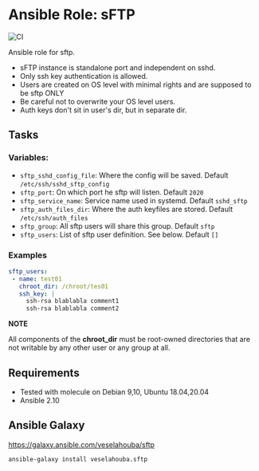 # Ansible Role: sFTP

![CI](https://github.com/VeselaHouba/ansible-role-sftp/workflows/CI/badge.svg)

Ansible role for sftp.

- sFTP instance is standalone port and independent on sshd.
- Only ssh key authentication is allowed.
- Users are created on OS level with minimal rights and are supposed to be sftp ONLY
- Be careful not to overwrite your OS level users.
- Auth keys don't sit in user's dir, but in separate dir.


## Tasks
### Variables:
- `sftp_sshd_config_file`: Where the config will be saved. Default `/etc/ssh/sshd_sftp_config`
- `sftp_port`: On which port he sftp will listen. Default `2020`
- `sftp_service_name`: Service name used in systemd. Default `sshd_sftp`
- `sftp_auth_files_dir`: Where the auth keyfiles are stored. Default `/etc/ssh/auth_files`
- `sftp_group`: All sftp users will share this group. Default `sftp`
- `sftp_users`: List of sftp user definition. See below. Default `[]`

### Examples
```yaml
sftp_users:
 - name: test01
   chroot_dir: /chroot/tes01
   ssh_key: |
     ssh-rsa blablabla comment1
     ssh-rsa blablabla comment2
```

**NOTE**

All components of the **chroot_dir** must be root-owned directories that are not writable by any other user or any group at all.

## Requirements
- Tested with molecule on Debian 9,10, Ubuntu 18.04,20.04
- Ansible 2.10


## Ansible Galaxy
https://galaxy.ansible.com/veselahouba/sftp
```
ansible-galaxy install veselahouba.sftp
```

